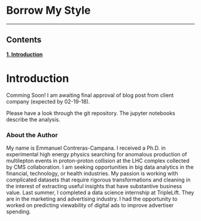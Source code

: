 # Borrow My Style

---
## Contents

[**1. Introduction**](#introductin)


# <a name="introductin">Introduction</a>

Comming Soon! I am awaiting final approval of blog post from client company (expected by 02-19-18). 

Please have a look through the git repository. The jupyter notebooks describe the analysis.


### <a name="about_me">About the Author</a>

My name is Emmanuel Contreras-Campana. I received a Ph.D. in experimental high energy physics searching for anomalous production of multilepton events in proton-proton collision at the LHC complex collected by CMS collaboration. I am seeking opportunities in big data analytics in the financial, technology, or health industries. My passion is working with complicated datasets that require rigorous transformations and cleaning in the interest of extracting useful insights that have substantive business value. Last summer, I completed a data science internship at TripleLift. They are in the marketing and advertising industry. I had the opportunity to worked on predicting viewability of digital ads to improve advertiser spending.

